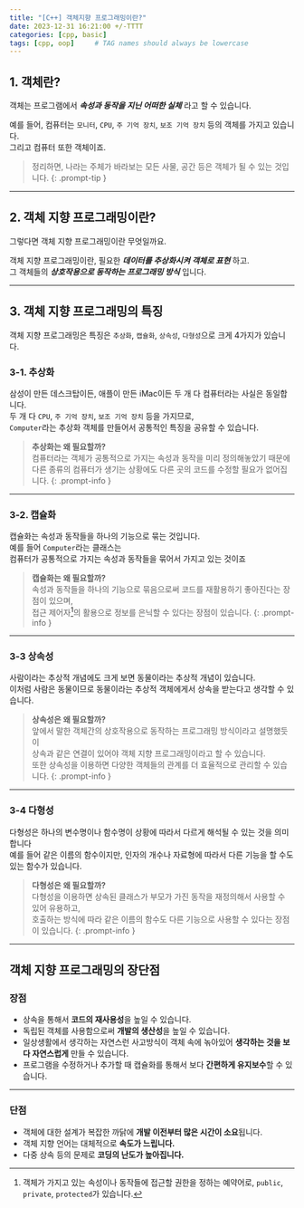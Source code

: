 ```yaml
---
title: "[C++] 객체지향 프로그래밍이란?"
date: 2023-12-31 16:21:00 +/-TTTT
categories: [cpp, basic]
tags: [cpp, oop]     # TAG names should always be lowercase
---
```


## 1. 객체란?
객체는 프로그램에서 ***속성과 동작을 지닌 어떠한 실체*** 라고 할 수 있습니다.

예를 들어, 컴퓨터는 `모니터`, `CPU`, `주 기억 장치`, `보조 기억 장치` 등의 객체를 가지고 있습니다.<br>
그리고 컴퓨터 또한 객체이죠.

> 정리하면, 나라는 주체가 바라보는 모든 사물, 공간 등은 객체가 될 수 있는 것입니다.
{: .prompt-tip }

----

## 2. 객체 지향 프로그래밍이란?
그렇다면 객체 지향 프로그래밍이란 무엇일까요.

객체 지향 프로그래밍이란, 필요한 ***데이터를 추상화시켜 객체로 표현*** 하고.<br>
그 객체들의 ***상호작용으로 동작하는 프로그래밍 방식*** 입니다.

----

## 3. 객체 지향 프로그래밍의 특징
객체 지향 프로그래밍은 특징은 `추상화`, `캡슐화`, `상속성`, `다형성`으로 크게 4가지가 있습니다.

### 3-1. 추상화
삼성이 만든 데스크탑이든, 애플이 만든 iMac이든 두 개 다 컴퓨터라는 사실은 동일합니다.<br>
두 개 다 `CPU`, `주 기억 장치`, `보조 기억 장치` 등을 가지므로,<br>
`Computer`라는 추상화 객체를 만들어서 공통적인 특징을 공유할 수 있습니다.

> **추상화는 왜 필요할까?**<br>
컴퓨터라는 객체가 공통적으로 가지는 속성과 동작을 미리 정의해놓았기 때문에<br>
다른 종류의 컴퓨터가 생기는 상황에도 다른 곳의 코드를 수정할 필요가 없어집니다.
{: .prompt-info }

----

### 3-2. 캡슐화
캡슐화는 속성과 동작들을 하나의 기능으로 묶는 것입니다.<br>
예를 들어 `Computer`라는 클래스는<br>
컴퓨터가 공통적으로 가지는 속성과 동작들을 묶어서 가지고 있는 것이죠

> **캡슐화는 왜 필요할까?**<br>
속성과 동작들을 하나의 기능으로 묶음으로써 코드를 재활용하기 좋아진다는 장점이 있으며,<br>
접근 제어자[^1]의 활용으로 정보를 은닉할 수 있다는 장점이 있습니다.
{: .prompt-info }
[^1]: 객체가 가지고 있는 속성이나 동작들에 접근할 권한을 정하는 예약어로, `public`, `private`, `protected`가 있습니다.

----

### 3-3 상속성
사람이라는 추상적 개념에도 크게 보면 동물이라는 추상적 개념이 있습니다.<br>
이처럼 사람은 동물이므로 동물이라는 추상적 객체에게서 상속을 받는다고 생각할 수 있습니다.

> **상속성은 왜 필요할까?**<br>
앞에서 말한 객체간의 상호작용으로 동작하는 프로그래밍 방식이라고 설명했듯이<br>
상속과 같은 연결이 있어야 객체 지향 프로그래밍이라고 할 수 있습니다.<br>
또한 상속성을 이용하면 다양한 객체들의 관계를 더 효율적으로 관리할 수 있습니다.
{: .prompt-info }

----

### 3-4 다형성
다형성은 하나의 변수명이나 함수명이 상황에 따라서 다르게 해석될 수 있는 것을 의미합니다<br>
예를 들어 같은 이름의 함수이지만, 인자의 개수나 자료형에 따라서 다른 기능을 할 수도 있는 함수가 있습니다.

> **다형성은 왜 필요할까?**<br>
다형성을 이용하면 상속된 클래스가 부모가 가진 동작을 재정의해서 사용할 수 있어 유용하고,<br>
호출하는 방식에 따라 같은 이름의 함수도 다른 기능으로 사용할 수 있다는 장점이 있습니다.
{: .prompt-info }

----

## 객체 지향 프로그래밍의 장단점

### 장점
* 상속을 통해서 **코드의 재사용성**을 높일 수 있습니다.
* 독립된 객체를 사용함으로써 **개발의 생산성**을 높일 수 있습니다.
* 일상생활에서 생각하는 자연스런 사고방식이 객체 속에 녺아있어 **생각하는 것을 보다 자연스럽게** 만들 수 있습니다.
* 프로그램을 수정하거나 추가할 때 캡슐화를 통해서 보다 **간편하게 유지보수**할 수 있습니다.

----

### 단점
* 객체에 대한 설계가 복잡한 까닭에 **개발 이전부터 많은 시간이 소요**됩니다.
* 객체 지향 언어는 대체적으로 **속도가 느립니다.**
* 다중 상속 등의 문제로 **코딩의 난도가 높아집니다.**